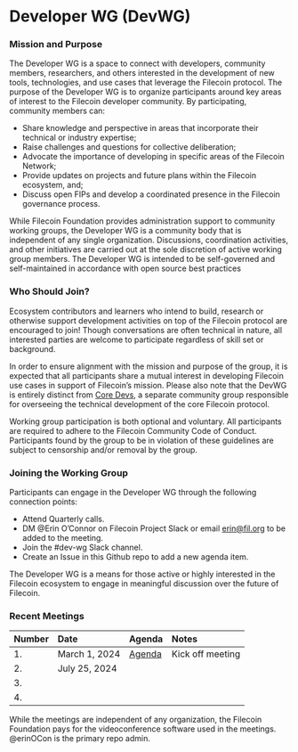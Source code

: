 # Developer WG (DevWG)

### Mission and Purpose
The Developer WG is a space to connect with developers, community members, researchers, and others interested in the development of new tools, technologies, and use cases that leverage the Filecoin protocol. 
The purpose of the Developer WG is to organize participants around key areas of interest to the Filecoin developer community.  By participating, community members can: 
- Share knowledge and perspective in areas that incorporate their technical or industry expertise;
- Raise challenges and questions for collective deliberation; 
- Advocate the importance of developing in specific areas of the Filecoin Network;
- Provide updates on projects and future plans within the Filecoin ecosystem, and;
- Discuss open FIPs and develop a coordinated presence in the Filecoin governance process. 

While Filecoin Foundation provides administration support to community working groups, the Developer WG is a community body that is independent of any single organization. Discussions, coordination activities, and other initiatives are carried out at the sole discretion of active working group members. The Developer WG is intended to be self-governed and self-maintained in accordance with open source best practices

### Who Should Join?

Ecosystem contributors and learners who intend to build, research or otherwise support development activities on top of the Filecoin protocol are encouraged to join! Though conversations are often technical in nature, all interested parties are welcome to participate regardless of skill set or background. 

In order to ensure alignment with the mission and purpose of the group, it is expected that all participants share a mutual interest in developing Filecoin use cases in support of Filecoin’s mission. Please also note that the DevWG is entirely distinct from [Core Devs](https://github.com/filecoin-project/core-devs), a separate community group responsible for overseeing the technical development of the core Filecoin protocol. 

Working group participation is both optional and voluntary. All participants are required to adhere to the Filecoin Community Code of Conduct.  Participants found by the group to be in violation of these guidelines are subject to censorship and/or removal by the group. 

### Joining the Working Group

Participants can engage in the Developer WG through the following connection points:
- Attend Quarterly calls. 
- DM @Erin O’Connor on Filecoin Project Slack or email erin@fil.org to be added to the meeting.
- Join the #dev-wg Slack channel.
- Create an Issue in this Github repo to add a new agenda item.

The Developer WG is a means for those active or highly interested in the Filecoin ecosystem to  engage in meaningful discussion over the future of Filecoin.  

### Recent Meetings

| Number | Date           | Agenda  | Notes|
| :---   | :------        | :---                                                       | :---                       | 
| 1.     | March 1, 2024  | [Agenda](https://docs.google.com/presentation/d/15ZuIPn40asOkkRPxo6ShiM23TZhDq2krPczcFLcTXsU/edit#slide=id.g2bdc835a16c_0_20)                                                  | Kick off meeting                           | 
| 2.     | July 25, 2024                     |                                                            |                            | 
| 3.     |                         |                                                            |                            | 
| 4.     |                         |                                                            |                            | 


While the meetings are independent of any organization, the Filecoin Foundation pays for the videoconference software used in the meetings. @erinOCon is the primary repo admin.
